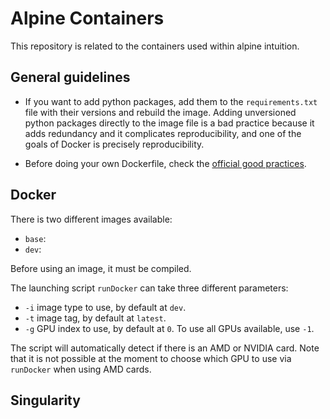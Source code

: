 # Alpine Containers

This repository is related to the containers used within alpine intuition.

## General guidelines

- If you want to add python packages, add them to the `requirements.txt` file with their versions and rebuild the image. Adding unversioned python packages directly to the image file is a bad practice because it adds redundancy and it complicates reproducibility, and one of the goals of Docker is precisely reproducibility.

- Before doing your own Dockerfile, check the [official good practices](https://docs.docker.com/develop/develop-images/dockerfile_best-practices/).

## Docker

There is two different images available:
- `base`:
- `dev`:

Before using an image, it must be compiled.

The launching script `runDocker` can take three different parameters:
- `-i` image type to use, by default at `dev`.
- `-t` image tag, by default at `latest`.
- `-g` GPU index to use, by default at `0`. To use all GPUs available, use `-1`.

The script will automatically detect if there is an AMD or NVIDIA card. Note that it is not possible at the moment to choose which GPU to use via `runDocker` when using AMD cards.


## Singularity

